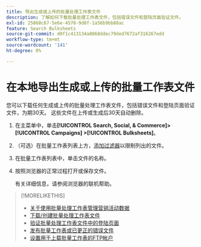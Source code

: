 ```yaml
---
title: 导出生成或上传的批量处理工作表文件
description: 了解如何下载批量处理工作表文件，包括错误文件和登陆页面验证文件。
exl-id: 25868c67-5e6e-4570-9d8f-1a56b9bb88ac
feature: Search Bulksheets
source-git-commit: d0f1c413134a0868ddec79ded7672af316267edd
workflow-type: tm+mt
source-wordcount: '141'
ht-degree: 0%

---
```


# 在本地导出生成或上传的批量工作表文件

您可以下载任何生成或上传的批量处理工作表文件，包括错误文件和登陆页面验证文件，为期30天。 这些文件在上传或生成后30天自动删除。

1. 在主菜单中，单击&#x200B;**[!UICONTROL Search, Social, & Commerce]> [!UICONTROL Campaigns] >[!UICONTROL Bulksheets]**。

1. （可选）在批量工作表列表上方，[添加过滤器](/help/search-social-commerce/common-tasks/data-views/ad-hoc-settings/column-filter-apply-from-column-heading.md)以限制列出的文件。

1. 在批量工作表列表中，单击文件的名称。

1. 按照浏览器的正常过程打开或保存文件。

   有关详细信息，请参阅浏览器的联机帮助。

>[!MORELIKETHIS]
>
>* [关于使用批量处理工作表管理营销活动数据](bulksheet-about.md)
>* [下载/创建批量处理工作表文件](/help/search-social-commerce/campaign-management/bulksheets/bulksheet-download.md)
>* [验证批量处理工作表文件中的登陆页面](bulksheet-validate-landing-pages.md)
>* [发布批量工作表或已更正的错误文件](bulksheet-post.md)
>* [设置用于上载批量工作表的FTP帐户](/help/search-social-commerce/campaign-management/bulksheets/bulksheet-ftp-account.md)
